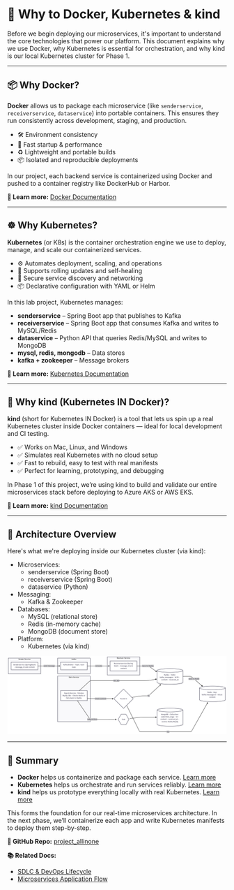 <h1>🚀 Why to Docker, Kubernetes & kind</h1>

<p>Before we begin deploying our microservices, it's important to understand the core technologies that power our platform. This document explains why we use Docker, why Kubernetes is essential for orchestration, and why kind is our local Kubernetes cluster for Phase 1.</p>

<hr/>

<h2>📦 Why Docker?</h2>

<p><strong>Docker</strong> allows us to package each microservice (like <code>senderservice</code>, <code>receiverservice</code>, <code>dataservice</code>) into portable containers. This ensures they run consistently across development, staging, and production.</p>

<ul>
  <li>🛠️ Environment consistency</li>
  <li>🚀 Fast startup & performance</li>
  <li>♻️ Lightweight and portable builds</li>
  <li>📦 Isolated and reproducible deployments</li>
</ul>

<p>In our project, each backend service is containerized using Docker and pushed to a container registry like DockerHub or Harbor.</p>

<p><strong>📘 Learn more:</strong> <a href="https://docs.docker.com/get-started/" target="_blank">Docker Documentation</a></p>

<hr/>

<h2>☸️ Why Kubernetes?</h2>

<p><strong>Kubernetes</strong> (or K8s) is the container orchestration engine we use to deploy, manage, and scale our containerized services.</p>

<ul>
  <li>⚙️ Automates deployment, scaling, and operations</li>
  <li>🔁 Supports rolling updates and self-healing</li>
  <li>🔐 Secure service discovery and networking</li>
  <li>📦 Declarative configuration with YAML or Helm</li>
</ul>

<p>In this lab project, Kubernetes manages:</p>

<ul>
  <li><strong>senderservice</strong> – Spring Boot app that publishes to Kafka</li>
  <li><strong>receiverservice</strong> – Spring Boot app that consumes Kafka and writes to MySQL/Redis</li>
  <li><strong>dataservice</strong> – Python API that queries Redis/MySQL and writes to MongoDB</li>
  <li><strong>mysql, redis, mongodb</strong> – Data stores</li>
  <li><strong>kafka + zookeeper</strong> – Message brokers</li>
</ul>

<p><strong>📘 Learn more:</strong> <a href="https://kubernetes.io/docs/home/" target="_blank">Kubernetes Documentation</a></p>

<hr/>

<h2>🧪 Why kind (Kubernetes IN Docker)?</h2>

<p><strong>kind</strong> (short for Kubernetes IN Docker) is a tool that lets us spin up a real Kubernetes cluster inside Docker containers — ideal for local development and CI testing.</p>

<ul>
  <li>✅ Works on Mac, Linux, and Windows</li>
  <li>✅ Simulates real Kubernetes with no cloud setup</li>
  <li>✅ Fast to rebuild, easy to test with real manifests</li>
  <li>✅ Perfect for learning, prototyping, and debugging</li>
</ul>

<p>In Phase 1 of this project, we’re using kind to build and validate our entire microservices stack before deploying to Azure AKS or AWS EKS.</p>

<p><strong>📘 Learn more:</strong> <a href="https://kind.sigs.k8s.io/docs/user/quick-start/" target="_blank">kind Documentation</a></p>

<hr/>

<h2>🧱 Architecture Overview</h2>

<p>Here's what we're deploying inside our Kubernetes cluster (via kind):</p>

<ul>
  <li>Microservices:
    <ul>
      <li>senderservice (Spring Boot)</li>
      <li>receiverservice (Spring Boot)</li>
      <li>dataservice (Python)</li>
    </ul>
  </li>
  <li>Messaging:
    <ul>
      <li>Kafka & Zookeeper</li>
    </ul>
  </li>
  <li>Databases:
    <ul>
      <li>MySQL (relational store)</li>
      <li>Redis (in-memory cache)</li>
      <li>MongoDB (document store)</li>
    </ul>
  </li>
  <li>Platform:
    <ul>
      <li>Kubernetes (via kind)</li>
    </ul>
  </li>
</ul>

<p><img src="./app_flow.png" alt="Microservices Architecture Diagram" width="800"/></p>

<hr/>

<h2>📌 Summary</h2>

<ul>
  <li>
    <strong>Docker</strong> helps us containerize and package each service.  
    <a href="https://chatgpt.com/share/6857d18a-a8c0-8001-9c67-850a90e9ddbe" target="_blank">Learn more</a>
  </li>
  <li>
    <strong>Kubernetes</strong> helps us orchestrate and run services reliably.  
    <a href="https://chatgpt.com/share/6857e648-5de0-8001-ab14-7897f0aa5989" target="_blank">Learn more</a>
  </li>
  <li>
    <strong>kind</strong> helps us prototype everything locally with real Kubernetes.  
    <a href="https://chatgpt.com/share/6857e7f1-2d24-8001-88c5-41d0bf8c0c51" target="_blank">Learn more</a>
  </li>
</ul>


<p>This forms the foundation for our real-time microservices architecture. In the next phase, we’ll containerize each app and write Kubernetes manifests to deploy them step-by-step.</p>

<p><strong>🔗 GitHub Repo:</strong> <a href="https://github.com/praveen581348/project_allinone" target="_blank">project_allinone</a></p>

<p><strong>📚 Related Docs:</strong></p>
<ul>
  <li><a href="./SDLC-and-DevOps-Overview.md">SDLC & DevOps Lifecycle</a></li>
  <li><a href="./application_flow.md">Microservices Application Flow</a></li>
</ul>
